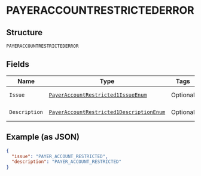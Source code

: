 
# PAYERACCOUNTRESTRICTEDERROR

## Structure

`PAYERACCOUNTRESTRICTEDERROR`

## Fields

| Name | Type | Tags | Description | Getter | Setter |
|  --- | --- | --- | --- | --- | --- |
| `Issue` | [`PayerAccountRestricted1IssueEnum`](../../doc/models/payer-account-restricted-1-issue-enum.md) | Optional | - | PayerAccountRestricted1IssueEnum getIssue() | setIssue(PayerAccountRestricted1IssueEnum issue) |
| `Description` | [`PayerAccountRestricted1DescriptionEnum`](../../doc/models/payer-account-restricted-1-description-enum.md) | Optional | - | PayerAccountRestricted1DescriptionEnum getDescription() | setDescription(PayerAccountRestricted1DescriptionEnum description) |

## Example (as JSON)

```json
{
  "issue": "PAYER_ACCOUNT_RESTRICTED",
  "description": "PAYER_ACCOUNT_RESTRICTED"
}
```

